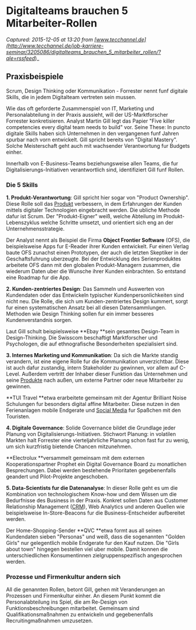 # Digitalteams brauchen 5 Mitarbeiter-Rollen

_Captured: 2015-12-05 at 13:20 from [www.tecchannel.de](http://www.tecchannel.de/job-karriere-seminar/3205086/digitalteams_brauchen_5_mitarbeiter_rollen/?qle=rssfeed_)_

## Praxisbeispiele

Scrum, Design Thinking oder Kommunikation - Forrester nennt funf digitale Skills, die in jedem Digitalteam vertreten sein mussen.

Wie das oft geforderte Zusammenspiel von IT, Marketing und Personalabteilung in der Praxis aussieht, will der US-Marktforscher Forrester konkretisieren. Analyst Martin Gill legt das Papier "Five killer competencies every digital team needs to build" vor. Seine These: In puncto digitale Skills haben sich Unternehmen in den vergangenen funf Jahren spurbar nach vorn entwickelt. Gill spricht bereits von "Digital Mastery". Solche Meisterschaft geht auch mit wachsender Verantwortung fur Budgets einher.

Innerhalb von E-Business-Teams beziehungsweise allen Teams, die fur Digitalisierungs-Initiativen verantwortlich sind, identifiziert Gill funf Rollen.

### Die 5 Skills

**1\. Produkt-Verantwortung**: Gill spricht hier sogar von "Product Ownership". Diese Rolle soll das [Produkt](http://www.tecchannel.de/produkte/) verbessern, in dem Erfahrungen der Kunden mittels digitaler Technologien eingebracht werden. Die ubliche Methode dafur ist Scrum. Der "Produkt-Eigner" weiß, welche Abteilung im Produkt-Lebenszyklus welche Schritte umsetzt, und orientiert sich eng an der Unternehmensstrategie.

Der Analyst nennt als Beispiel die Firma **Object Frontier Software** (OFS), die beispielsweise Apps fur E-Reader ihrer Kunden entwickelt. Fur einen Verlag baute OFS zunachst einen Prototypen, der auch die letzten Skeptiker in der Geschaftsfuhrung uberzeugte. Bei der Entwicklung des Serienproduktes arbeitete OFS dann mit den globalen Produkt-Managern zusammen, die wiederum Daten uber die Wunsche ihrer Kunden einbrachten. So entstand eine Roadmap fur die App.

**2\. Kunden-zentriertes Design**: Das Sammeln und Auswerten von Kundendaten oder das Entwickeln typischer Kundenpersonlichkeiten sind nicht neu. Die Rolle, die sich um Kunden-zentriertes Design kummert, sorgt fur einen systematischen Ansatz bei all diesen Datensammlungen. Methoden wie Design Thinking sollen fur ein immer besseres Kundenverstandnis sorgen.

Laut Gill schult beispielsweise **Ebay **sein gesamtes Design-Team in Design-Thinking. Die Swisscom beschaftigt Marktforscher und Psychologen, die auf ethnografische Besonderheiten spezialisiert sind.

**3\. Internes Marketing und Kommunikation**: Da sich die Markte standig verandern, ist eine eigene Rolle fur die Kommunikation unverzichtbar. Diese ist auch dafur zustandig, intern Stakeholder zu gewinnen, vor allem auf C-Level. Außerdem vertritt der Inhaber dieser Funktion das Unternehmen und seine [Produkte](http://www.tecchannel.de/produkte/) nach außen, um externe Partner oder neue Mitarbeiter zu gewinnen.

**TUI Travel **etwa erarbeitete gemeinsam mit der Agentur Brilliant Noise Schulungen fur besonders digital affine Mitarbeiter. Diese nutzen in den Ferienanlagen mobile Endgerate und [Social Media](http://www.tecchannel.de/index.cfm?pid=24686) fur Spaßchen mit den Touristen.

**4\. Digitale Governance**: Solide Governance bildet die Grundlage jeder Planung von Digitalisierungs-Initiativen. Stichwort Planung: in volatilen Markten halt Forrester eine vierteljahrliche Planung schon fast fur zu wenig, um sich kurzfristig bietende Chancen mitzunehmen.

**Electrolux **versammelt gemeinsam mit dem externen Kooperationspartner Prophet ein Digital Governance Board zu monatlichen Besprechungen. Dabei werden bestehende Prioritaten gegebenenfalls geandert und Pilot-Projekte angeschoben.

**5\. Data-Scientists fur die Datenanalyse**: In dieser Rolle geht es um die Kombination von technologischem Know-how und dem Wissen um die Bedurfnisse des Business in der Praxis. Konkret sollen Daten aus Customer Relationship Management ([CRM](http://www.tecchannel.de/index.cfm?pid=24681)), Web Analytics und anderen Quellen wie beispielsweise In-Store-Beacons fur die Business-Entscheider aufbereitet werden.

Der Home-Shopping-Sender **QVC **etwa formt aus all seinen Kundendaten sieben "Personas" und weiß, dass die sogenannten "Golden Girls" nur gelegentlich mobile Endgerate fur den Kauf nutzen. Die "Girls about town" hingegen bestellen viel uber mobile. Damit konnen die unterschiedlichen Konsumentinnen zielgruppenspezifisch angesprochen werden.

### Prozesse und Firmenkultur andern sich

All die genannten Rollen, betont Gill, gehen mit Veranderungen an Prozessen und Firmenkultur einher. An diesem Punkt kommt die Personalabteilung ins Spiel, die am Re-Design von Funktionsbeschreibungen mitarbeitet. Gemeinsam sind Qualifikationsmaßnahmen zu entwickeln und gegebenenfalls Recruitingmaßnahmen umzusetzen.
